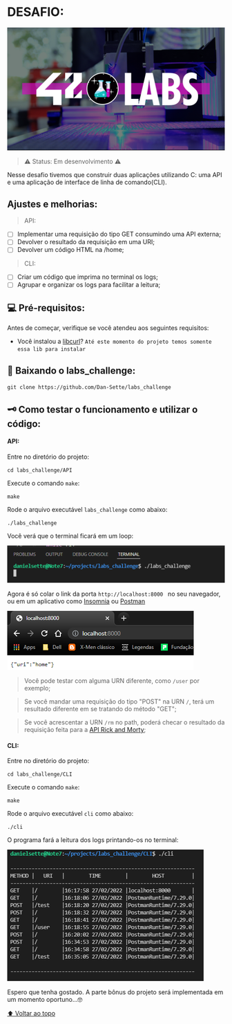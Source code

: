 # DESAFIO:

![imagem 42 labs](API/img/image.png)

> ⚠️ Status: Em desenvolvimento ⚠️

Nesse desafio tivemos que construir duas aplicações utilizando C: uma API e uma aplicação de interface de linha de comando(CLI).

## Ajustes e melhorias:

> API:

- [ ] Implementar uma requisição do tipo GET consumindo uma API externa;
- [ ] Devolver o resultado da requisição em uma URI;
- [ ] Devolver um código HTML na /home;

> CLI:

- [ ] Criar um código que imprima no terminal os logs;
- [ ] Agrupar e organizar os logs para facilitar a leitura;

## 💻 Pré-requisitos:

 Antes de começar, verifique se você atendeu aos seguintes requisitos:

* Você instalou a [libcurl](https://websetnet.net/pt/how-to-install-curl-on-ubuntu-quick-tip/)?
`Até este momento do projeto temos somente essa lib para instalar`

## 🚀 Baixando o labs_challenge:

```
git clone https://github.com/Dan-Sette/labs_challenge
```

## 🗝️ Como testar o funcionamento e utilizar o código:

#### API:

Entre no diretório do projeto:
```
cd labs_challenge/API
```

Execute o comando `make`:
```
make
```

Rode o arquivo executável `labs_challenge` como abaixo:
```
./labs_challenge
```

Você verá que o terminal ficará em um loop:

![imagem do terminal](API/img/running.png)

Agora é só colar o link da porta ```http://localhost:8000 ``` no seu navegador, ou em um aplicativo como [Insomnia](https://insomnia.rest/download) ou [Postman](https://www.postman.com/downloads/)

![imagem do navegador](API/img/localhost.png)

> Você pode testar com alguma URN diferente, como `/user` por exemplo;

> Se você mandar uma requisição do tipo "POST" na URN `/`, terá um resultado diferente em se tratando do método "GET";

> Se você acrescentar a URN `/rm` no path, poderá checar o resultado da requisição feita para a [API Rick and Morty](https://rickandmortyapi.com/);

#### CLI:

Entre no diretório do projeto:
```
cd labs_challenge/CLI
```

Execute o comando `make`:
```
make
```

Rode o arquivo executável `cli` como abaixo:
```
./cli
```
O programa fará a leitura dos logs printando-os no terminal:

![imagem do terminal com os logs](API/img/logs.png)

Espero que tenha gostado. A parte bônus do projeto será implementada em um momento oportuno...🤓

[⬆ Voltar ao topo](#DESAFIO)<br>
